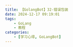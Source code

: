 ```yaml
---
title: 【GolangBot】32-错误包装
date: 2024-12-17 09:19:01
tags: 
    - GoLang
    - 教程
categories:
    - [学习心得, GoLangBot]
---
```


